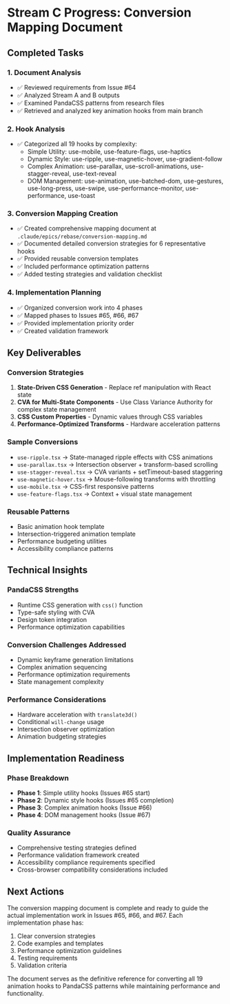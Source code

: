 # Stream C Progress: Conversion Mapping Document

## Completed Tasks

### 1. Document Analysis
- ✅ Reviewed requirements from Issue #64
- ✅ Analyzed Stream A and B outputs
- ✅ Examined PandaCSS patterns from research files
- ✅ Retrieved and analyzed key animation hooks from main branch

### 2. Hook Analysis
- ✅ Categorized all 19 hooks by complexity:
  - Simple Utility: use-mobile, use-feature-flags, use-haptics
  - Dynamic Style: use-ripple, use-magnetic-hover, use-gradient-follow  
  - Complex Animation: use-parallax, use-scroll-animations, use-stagger-reveal, use-text-reveal
  - DOM Management: use-animation, use-batched-dom, use-gestures, use-long-press, use-swipe, use-performance-monitor, use-performance, use-toast

### 3. Conversion Mapping Creation
- ✅ Created comprehensive mapping document at `.claude/epics/rebase/conversion-mapping.md`
- ✅ Documented detailed conversion strategies for 6 representative hooks
- ✅ Provided reusable conversion templates
- ✅ Included performance optimization patterns
- ✅ Added testing strategies and validation checklist

### 4. Implementation Planning
- ✅ Organized conversion work into 4 phases
- ✅ Mapped phases to Issues #65, #66, #67
- ✅ Provided implementation priority order
- ✅ Created validation framework

## Key Deliverables

### Conversion Strategies
1. **State-Driven CSS Generation** - Replace ref manipulation with React state
2. **CVA for Multi-State Components** - Use Class Variance Authority for complex state management
3. **CSS Custom Properties** - Dynamic values through CSS variables
4. **Performance-Optimized Transforms** - Hardware acceleration patterns

### Sample Conversions
- `use-ripple.tsx` → State-managed ripple effects with CSS animations
- `use-parallax.tsx` → Intersection observer + transform-based scrolling
- `use-stagger-reveal.tsx` → CVA variants + setTimeout-based staggering
- `use-magnetic-hover.tsx` → Mouse-following transforms with throttling
- `use-mobile.tsx` → CSS-first responsive patterns
- `use-feature-flags.tsx` → Context + visual state management

### Reusable Patterns
- Basic animation hook template
- Intersection-triggered animation template
- Performance budgeting utilities
- Accessibility compliance patterns

## Technical Insights

### PandaCSS Strengths
- Runtime CSS generation with `css()` function
- Type-safe styling with CVA
- Design token integration
- Performance optimization capabilities

### Conversion Challenges Addressed
- Dynamic keyframe generation limitations
- Complex animation sequencing
- Performance optimization requirements
- State management complexity

### Performance Considerations
- Hardware acceleration with `translate3d()`
- Conditional `will-change` usage
- Intersection observer optimization
- Animation budgeting strategies

## Implementation Readiness

### Phase Breakdown
- **Phase 1**: Simple utility hooks (Issues #65 start)
- **Phase 2**: Dynamic style hooks (Issues #65 completion)
- **Phase 3**: Complex animation hooks (Issue #66)
- **Phase 4**: DOM management hooks (Issue #67)

### Quality Assurance
- Comprehensive testing strategies defined
- Performance validation framework created
- Accessibility compliance requirements specified
- Cross-browser compatibility considerations included

## Next Actions

The conversion mapping document is complete and ready to guide the actual implementation work in Issues #65, #66, and #67. Each implementation phase has:

1. Clear conversion strategies
2. Code examples and templates
3. Performance optimization guidelines
4. Testing requirements
5. Validation criteria

The document serves as the definitive reference for converting all 19 animation hooks to PandaCSS patterns while maintaining performance and functionality.